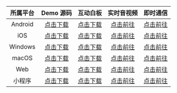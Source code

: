 
| 所属平台 | Demo 源码 | 互动白板 | 实时音视频 | 即时通信 |
|:-:|:-:|:-:|:-:|:-:|
|Android|[点击下载](https://demo.qcloudtiw.com/android/TICDemo.zip)|[点击下载](https://sdk.qcloudtiw.com/android/TEduBoardSdk_2.7.7.194.zip)|[点击前往](https://cloud.tencent.com/document/product/647/32689)|[点击前往](https://cloud.tencent.com/document/product/269/36887)|
|iOS|[点击下载](https://demo.qcloudtiw.com/ios/TICDemo.zip)|[点击下载](https://sdk.qcloudtiw.com/ios/2.7.7.144/TEduBoard_2.7.7.144.zip)|[点击前往](https://cloud.tencent.com/document/product/647/32689)|[点击前往](https://cloud.tencent.com/document/product/269/36887)|
|Windows|[点击下载](https://demo.qcloudtiw.com/win/src/tic_source.zip)|[点击下载](https://sdk.qcloudtiw.com/win32/sdk_bin_2.7.7.278.zip)|[点击前往](https://cloud.tencent.com/document/product/647/32689)|[点击前往](https://cloud.tencent.com/document/product/269/36887)|
|macOS|[点击下载](https://demo.qcloudtiw.com/mac/src/TICDemo_Mac.zip)|[点击下载](https://sdk.qcloudtiw.com/mac/2.7.7.144/TEduBoard_Mac_2.7.7.144.zip)|[点击前往](https://cloud.tencent.com/document/product/647/32689)|[点击前往](https://cloud.tencent.com/document/product/269/36887)|
|Web|[点击下载](https://demo.qcloudtiw.com/web/latest/web-demo.zip)|[点击下载](https://demo.qcloudtiw.com/web/latest/web-demo.zip)|[点击前往](https://cloud.tencent.com/document/product/647/32689)|[点击前往](https://cloud.tencent.com/document/product/269/36887)|
|小程序|[点击下载](https://demo.qcloudtiw.com/wx/小程序-canvas.zip)|[点击下载](https://sdk.qcloudtiw.com/wx/board-component_2.4.7.zip)|[点击前往](https://cloud.tencent.com/document/product/647/32689)|[点击前往](https://cloud.tencent.com/document/product/269/36887)|



